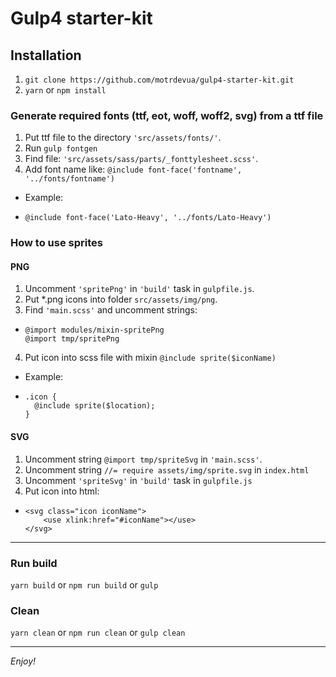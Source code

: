 # Gulp4 starter-kit

## Installation

1.  `git clone https://github.com/motrdevua/gulp4-starter-kit.git`
2.  `yarn` or `npm install`

### Generate required fonts (ttf, eot, woff, woff2, svg) from a ttf file

1.  Put ttf file to the directory `'src/assets/fonts/'`.
2.  Run `gulp fontgen`
3.  Find file: `'src/assets/sass/parts/_fonttylesheet.scss'`.
4.  Add font name like: `@include font-face('fontname', '../fonts/fontname')`

-   Example:
-     @include font-face('Lato-Heavy', '../fonts/Lato-Heavy')

### How to use sprites

#### PNG

1.  Uncomment `'spritePng'` in `'build'` task in `gulpfile.js`.
2.  Put *.png icons into folder `src/assets/img/png`.
3.  Find `'main.scss'` and uncomment strings:
-     @import modules/mixin-spritePng
      @import tmp/spritePng
4.  Put icon into scss file with mixin `@include sprite($iconName)`

- Example: 
-     .icon {
        @include sprite($location);
      }

#### SVG

1.  Uncomment string `@import tmp/spriteSvg` in `'main.scss'`.
2.  Uncomment string `//= require assets/img/sprite.svg` in `index.html`
3.  Uncomment `'spriteSvg'` in `'build'` task in `gulpfile.js`
4.  Put icon into html:
-     <svg class="icon iconName">
          <use xlink:href="#iconName"></use>
      </svg>

---

### Run build

`yarn build` or `npm run build` or `gulp`

### Clean

`yarn clean` or `npm run clean` or `gulp clean`

---

_Enjoy!_
